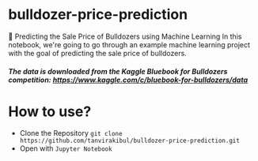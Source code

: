 # bulldozer-price-prediction
🚜 Predicting the Sale Price of Bulldozers using Machine Learning In this notebook, we're going to go through an example machine learning project with the goal of predicting the sale price of bulldozers.

##### The data is downloaded from the Kaggle Bluebook for Bulldozers competition: https://www.kaggle.com/c/bluebook-for-bulldozers/data

# How to use?
- Clone the Repository 
`git clone https://github.com/tanvirakibul/bulldozer-price-prediction.git`
- Open with `Jupyter Notebook`
